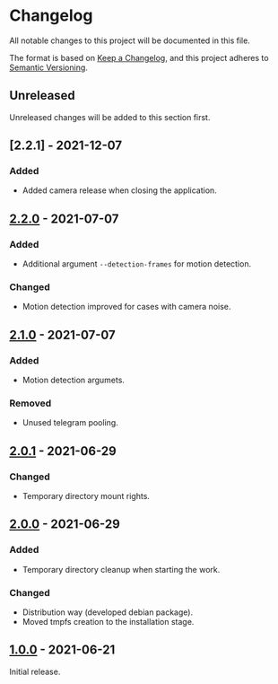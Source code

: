 # Changelog
All notable changes to this project will be documented in this file.

The format is based on [Keep a Changelog](https://keepachangelog.com/en/1.0.0/),
and this project adheres to [Semantic Versioning](https://semver.org/spec/v2.0.0.html).

## Unreleased
Unreleased changes will be added to this section first.


## [2.2.1] - 2021-12-07
### Added
- Added camera release when closing the application.

[2.2.0]: https://github.com/resolator/rpi-surveillance/compare/v2.2.0...v2.2.1


## [2.2.0] - 2021-07-07
### Added
- Additional argument `--detection-frames` for motion detection.

### Changed
- Motion detection improved for cases with camera noise.

[2.2.0]: https://github.com/resolator/rpi-surveillance/compare/v2.1.0...v2.2.0


## [2.1.0] - 2021-07-07
### Added
- Motion detection argumets.

### Removed
- Unused telegram pooling.

[2.1.0]: https://github.com/resolator/rpi-surveillance/compare/v2.0.1...v2.1.0


## [2.0.1] - 2021-06-29
### Changed
- Temporary directory mount rights.

[2.0.1]: https://github.com/resolator/rpi-surveillance/compare/v2.0.0...v2.0.1


## [2.0.0] - 2021-06-29
### Added
- Temporary directory cleanup when starting the work.

### Changed
- Distribution way (developed debian package).
- Moved tmpfs creation to the installation stage.

[2.0.0]: https://github.com/resolator/rpi-surveillance/compare/v1.0.0...v2.0.0


## [1.0.0] - 2021-06-21
Initial release.

[1.0.0]: https://github.com/resolator/rpi-surveillance/releases/tag/v1.0.0
